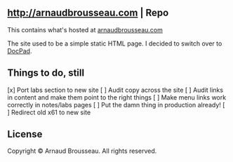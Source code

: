 ## http://arnaudbrousseau.com | Repo
This contains what's hosted at [arnaudbrousseau.com](http://arnaudbrousseau.com)

The site used to be a simple static HTML page. I decided to switch over to
[DocPad](http://docpad.org).

## Things to do, still
[x] Port labs section to new site
[ ] Audit copy across the site
[ ] Audit links in content and make them point to the right things
[ ] Make menu links work correctly in notes/labs pages
[ ] Put the damn thing in production already!
[ ] Redirect old x61 to new site

## License
Copyright &copy; Arnaud Brousseau. All rights reserved.
